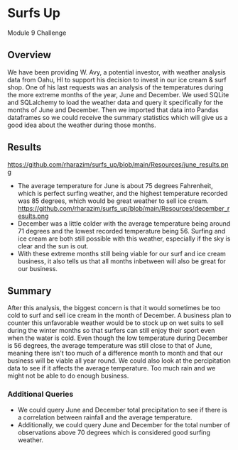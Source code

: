 # Surfs Up
Module 9 Challenge

## Overview
We have been providing W. Avy, a potential investor, with weather analysis data from Oahu, HI to support his decision to invest in our ice cream & surf shop. One of his last requests was an analysis of the temperatures during the more extreme months of the year, June and December. We used SQLite and SQLalchemy to load the weather data and query it specifically for the months of June and December. Then we imported that data into Pandas dataframes so we could receive the summary statistics which will give us a good idea about the weather during those months.

## Results
https://github.com/rharazim/surfs_up/blob/main/Resources/june_results.png
- The average temperature for June is about 75 degrees Fahrenheit, which is perfect surfing weather, and the highest temperature recorded was 85 degrees, which would be great weather to sell ice cream.
https://github.com/rharazim/surfs_up/blob/main/Resources/december_results.png
- December was a little colder with the average temperature being around 71 degrees and the lowest recorded temperature being 56. Surfing and ice cream are both still possible with this weather, especially if the sky is clear and the sun is out.
- With these extreme months still being viable for our surf and ice cream business, it also tells us that all months inbetween will also be great for our business.

## Summary
After this analysis, the biggest concern is that it would sometimes be too cold to surf and sell ice cream in the month of December. A business plan to counter this unfavorable weather would be to stock up on wet suits to sell during the winter months so that surfers can still enjoy their sport even when the water is cold. Even though the low temperature during December is 56 degrees, the average temperature was still close to that of June, meaning there isn't too much of a difference month to month and that our business will be viable all year round. We could also look at the percipitation data to see if it affects the average temperature. Too much rain and we might not be able to do enough business. 
### Additional Queries
- We could query June and December total precipitation to see if there is a correlation between rainfall and the average temperature.
- Additionally, we could query June and December for the total number of observations above 70 degrees which is considered good surfing weather.


